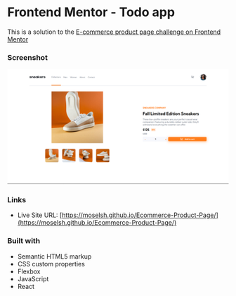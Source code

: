 # Frontend Mentor - Todo app

This is a solution to the [E-commerce product page challenge on Frontend Mentor](https://www.frontendmentor.io/challenges/ecommerce-product-page-UPsZ9MJp6)

### Screenshot

![Screenshot of my page](./screenshot.png)

### Links

- Live Site URL: [https://moselsh.github.io/Ecommerce-Product-Page/](https://moselsh.github.io/Ecommerce-Product-Page/)

### Built with

- Semantic HTML5 markup
- CSS custom properties
- Flexbox
- JavaScript
- React